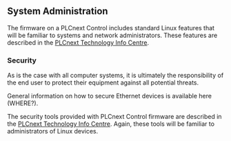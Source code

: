 ## System Administration

The firmware on a PLCnext Control includes standard Linux features that will be familiar to systems and network administrators. These features are described in the [PLCnext Technology Info Centre](http://plcnext-infocenter.s3-website.eu-central-1.amazonaws.com/PLCnext_Technology_InfoCenter/PLCnext_Technology_InfoCenter/Operating_System/Operating_system.htm).

### Security

As is the case with all computer systems, it is ultimately the responsibility of the end user to protect their equipment against all potential threats.

General information on how to secure Ethernet devices is available here (WHERE?).

The security tools provided with PLCnext Control firmware are described in the [PLCnext Technology Info Centre](http://plcnext-infocenter.s3-website.eu-central-1.amazonaws.com/PLCnext_Technology_InfoCenter/PLCnext_Technology_InfoCenter/Security/Security.htm). Again, these tools will be familiar to administrators of Linux devices.
